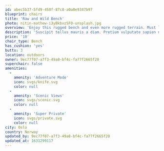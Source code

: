 ```yaml
---
id: abec5b37-5fd9-450f-87c8-a0a8e9347b97
blueprint: chairs
title: 'Raw and Wild Bench'
photo: nitin-mathew-i3yBkbvzSF0-unsplash.jpg
overview: 'Enjoy this rugged bench and even more rugged terrain. Must love splinters.'
description: 'Suscipit tellus mauris a diam. Pretium vulputate sapien nec sagittis aliquam malesuada. Ridiculus mus mauris vitae ultricies. Pulvinar etiam non quam lacus suspendisse. Leo in vitae turpis massa sed elementum. Lectus vestibulum mattis ullamcorper velit sed ullamcorper morbi. Fermentum odio eu feugiat pretium nibh ipsum. Vitae suscipit tellus mauris a diam maecenas. Nec ultrices dui sapien eget. Diam ut venenatis tellus in metus vulputate. Hendrerit dolor magna eget est lorem ipsum dolor. Volutpat odio facilisis mauris sit amet.'
price: '10'
chair_type: Bench
has_cushion: 'yes'
butts: 3
location: outdoors
owner: 9ec77f07-a7f3-49a8-bf4c-fa77f2665f20
superchair: false
amenities:
  -
    amenity: 'Adventure Mode'
    icon: svgs/knife.svg
    color: null
  -
    amenity: 'Scenic Views'
    icon: svgs/scenic.svg
    color: null
  -
    amenity: 'Super Private'
    icon: svgs/private.svg
    color: null
city: Oslo
country: Norway
updated_by: 9ec77f07-a7f3-49a8-bf4c-fa77f2665f20
updated_at: 1631299117
---
```

